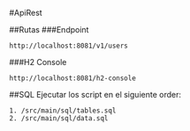 #ApiRest

##Rutas
###Endpoint
```
http://localhost:8081/v1/users
```
###H2 Console
```
http://localhost:8081/h2-console
```
##SQL
Ejecutar los script en el siguiente order:
```
1. /src/main/sql/tables.sql
2. /src/main/sql/data.sql
```


 

